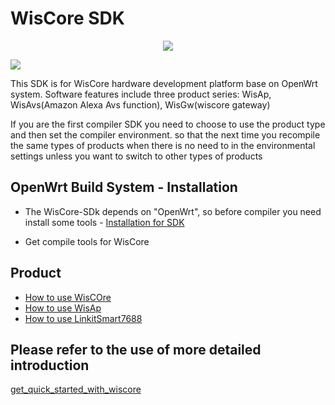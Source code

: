 # WisCore SDK
<div align=center><img src="https://github.com/RAKWireless/WisCore/raw/master/img/inf_reg_wiscore.png"/></div>

![](https://github.com/RAKWireless/WisCore/raw/master/img/inf_reg_pic1.png)

This SDK is for WisCore hardware development platform base on OpenWrt system. Software features include three product series: WisAp, WisAvs(Amazon Alexa Avs function), WisGw(wiscore gateway)

If you are the first compiler SDK you need to choose to use the product type and then set the compiler environment. so that the next time you recompile the same types of products when there is no need to in the environmental settings unless you want to switch to other types of products

## OpenWrt Build System - Installation

* The WisCore-SDk depends on "OpenWrt", so before compiler you need install some tools - [Installation for SDK](https://wiki.openwrt.org/doc/howto/buildroot.exigence)

* Get compile tools for WisCore

## Product

* [How to use WisCOre](https://github.com/RAKWireless/wiscore/wiki/WisCore)
* [How to use WisAp](https://github.com/RAKWireless/wiscore/wiki/WisAp)
* [How to use LinkitSmart7688](https://github.com/RAKWireless/QuickStart-Alexa-In-LinkitSmart7688/QuickStart)

## Please refer to the use of more detailed introduction
[get_quick_started_with_wiscore](https://github.com/RAKWireless/WisCore)
